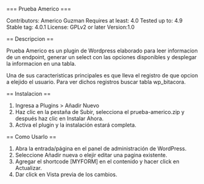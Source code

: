 === Prueba Americo ===

Contributors: Americo Guzman
Requires at least: 4.0
Tested up to: 4.9
Stable tag: 4.0.1
License: GPLv2 or later
Version:1.0


== Descripcion ==

Prueba Americo es un plugin de Wordpress elaborado para leer informacion de un endpoint, generar un select con las opciones disponibles y desplegar la informacion en una tabla.

Una de sus caracteristicas principales es que lleva el registro de que opcion a elejido el usuario.
Para ver dichos registros buscar tabla wp_bitacora. 

== Instalacion ==

1. Ingresa a Plugins > Añadir Nuevo
2. Haz clic en la pestaña de Subir, selecciona el prueba-americo.zip y después haz clic en Instalar Ahora.
3. Activa el plugin y la instalación estará completa.

== Como Usarlo ==
1. Abra la entrada/página en el panel de administración de WordPress.
2. Seleccione Añadir nueva o elejir editar una pagina existente.
3. Agregar el shortcode [MYFORM] en el contenido y hacer click en Actualizar.
4. Dar click en Vista previa de los cambios.



